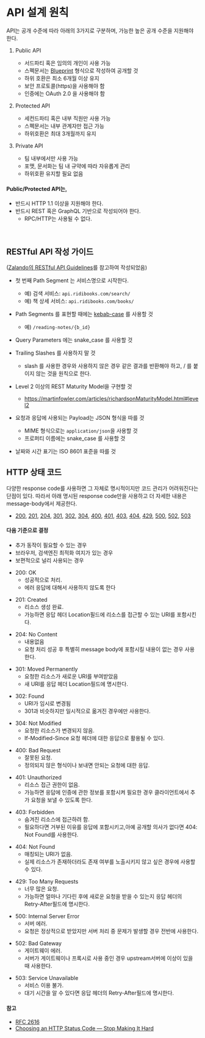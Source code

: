 # API 설계 원칙

API는 공개 수준에 따라 아래의 3가지로 구분하며, 가능한 높은 공개 수준을 지원해야 한다.

1. Public API

   - 서드파티 혹은 임의의 개인이 사용 가능
   - 스펙문서는 [Blueprint](https://github.com/apiaryio/api-blueprint/blob/master/API%20Blueprint%20Specification.md) 형식으로 작성하여 공개할 것
   - 하위 호환은 최소 6개월 이상 유지
   - 보안 프로토콜(https)을 사용해야 함
   - 인증에는 OAuth 2.0 을 사용해야 함
     

2. Protected API

   - 세컨드파티 혹은 내부 직원만 사용 가능
   - 스펙문서는 내부 관계자만 접근 가능
   - 하위호환은 최대 3개월까지 유지
     

3. Private API

   - 팀 내부에서만 사용 가능
   - 포맷, 문서화는 팀 내 규약에 따라 자유롭게 관리
   - 하위호환 유지할 필요 없음



#### Public/Protected API는,

- 반드시 HTTP 1.1 이상을 지원해야 한다.
- 반드시 REST 혹은 GraphQL 기반으로 작성되어야 한다.
   - RPC/HTTP는 사용될 수 없다.


<br>

## RESTful API 작성 가이드
([Zalando의 RESTful API Guidelines](http://zalando.github.io/restful-api-guidelines/)를 참고하여 작성되었음)

- 첫 번째 Path Segment 는 서비스명으로 시작한다.
   - 예) 검색 서비스: ```api.ridibooks.com/search/```
   - 예) 책 상세 서비스: ```api.ridibooks.com/books/```
 
- Path Segments 를 표현할 때에는 [kebab-case](https://en.wikipedia.org/wiki/Letter_case#Special_case_styles) 를 사용할 것
   - 예) ```/reading-notes/{b_id}```
   
- Query Parameters 에는 snake_case 를 사용할 것
 
- Trailing Slashes 를 사용하지 말 것
   - slash 를 사용한 경우와 사용하지 않은 경우 같은 결과를 반환해야 하고, / 를 붙이지 않는 것을 원칙으로 한다.
   
- Level 2 이상의 REST Maturity Model을 구현할 것
   - https://martinfowler.com/articles/richardsonMaturityModel.html#level2

- 요청과 응답에 사용되는 Payload는 JSON 형식을 따를 것
   - MIME 형식으로는 ```application/json```을 사용할 것
   - 프로퍼티 이름에는 snake_case 를 사용할 것
    
- 날짜와 시간 표기는 ISO 8601 표준을 따를 것


## HTTP 상태 코드
다양한 response code를 사용하면 그 자체로 명시적이지만 코드 관리가 어려워진다는 단점이 있다.
따라서 아래 명시된 response code만을 사용하고 더 자세한 내용은 message-body에서 제공한다.

- [200](#200), [201](#201), [204](#204), [301](#301), [302](#302), [304](#304), [400](#400), [401](#401), [403](#403), [404](#404), [429](#429), [500](#500), [502](#502), [503](#503)

#### 다음 기준으로 결정

- 추가 동작이 필요할 수 있는 경우
- 브라우저, 검색엔진 최적화 여지가 있는 경우
- 보편적으로 널리 사용되는 경우

<a name="200"></a>
+ 200: OK
  - 성공적으로 처리.
  - 에러 응답에 대해서 사용하지 않도록 한다

<a name="201"></a>
+ 201: Created
  - 리소스 생성 완료.
  - 가능하면 응답 헤더 Location필드에 리소스를 접근할 수 있는 URI를 포함시킨다.

<a name="204"></a>
+ 204: No Content
  - 내용없음
  - 요청 처리 성공 후 특별히 message body에 포함시킬 내용이 없는 경우 사용한다.

<a name="301"></a>
+ 301: Moved Permanently
  - 요청한 리소스가 새로운 URI를 부여받았음
  - 새 URI를 응답 헤더 Location필드에 명시한다.

<a name="302"></a>
+ 302: Found
  - URI가 임시로 변경됨
  - 301과 비슷하지만 일시적으로 옮겨진 경우에만 사용한다.

<a name="304"></a>
+ 304: Not Modified
  - 요청한 리소스가 변경되지 않음.
  - If-Modified-Since 요청 헤더에 대한 응답으로 활용될 수 있다.

<a name="400"></a>    
+ 400: Bad Request
  - 잘못된 요청.
  - 정의되지 않은 형식이나 보내면 안되는 요청에 대한 응답.

<a name="401"></a>
+ 401: Unauthorized
  - 리소스 접근 권한이 없음.
  - 가능하면 응답에 인증에 관한 정보를 포함시켜 필요한 경우 클라이언트에서 추가 요청을 보낼 수 있도록 한다.

<a name="403"></a>
+ 403: Forbidden
  - 숨겨진 리소스에 접근하려 함. 
  - 필요하다면 거부된 이유를 응답에 포함시키고,아예 공개할 의사가 없다면 404: Not Found를 사용한다.

<a name="404"></a>
+ 404: Not Found
  - 매칭되는 URI가 없음.
  - 실제 리소스가 존재하더라도 존재 여부를 노출시키지 않고 싶은 경우에 사용할 수 있다.

<a name="429"></a>
+ 429: Too Many Requests
  - 너무 많은 요청.
  - 가능하면 얼마나 기다린 후에 새로운 요청을 받을 수 있는지 응답 헤더의 Retry-After필드에 명시한다.

<a name="500"></a>
+ 500: Internal Server Error
  - 서버 에러.
  - 요청은 정상적으로 받았지만 서버 처리 중 문제가 발생할 경우 전반에 사용한다.

<a name="502"></a>
+ 502: Bad Gateway
  - 게이트웨이 에러.
  - 서버가 게이트웨이나 프록시로 사용 중인 경우 upstream서버에 이상이 있을 때 사용한다.

<a name="503"></a>
+ 503: Service Unavailable
  - 서비스 이용 불가.
  - 대기 시간을 알 수 있다면 응답 헤더의 Retry-After필드에 명시한다.

#### 참고
  - [RFC 2616](https://www.w3.org/Protocols/rfc2616/rfc2616.html/)
  - [Choosing an HTTP Status Code — Stop Making It Hard](http://racksburg.com/choosing-an-http-status-code/)


